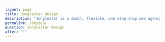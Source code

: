 ```yaml
---
layout: page
title: Junglestar design
description: "Junglestar is a small, flexible, one-stop-shop web agency. We design a proper information architecture, then code and deploy it. We help companies and individuals organize their communication. We grow relationships with our clients. We design, produce & develop well thought user experiences. Websites, slide shows, offline-ready web apps"
permalink: /design/
question: Junglestar Design
after: "!"
---
```

